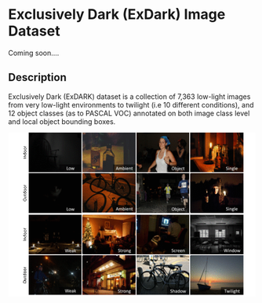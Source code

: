 # Exclusively Dark (ExDark) Image Dataset

Coming soon....

## Description

Exclusively Dark (ExDARK) dataset is a collection of 7,363 low-light images from very low-light environments to twilight (i.e 10 different conditions), and 12 object classes (as to PASCAL VOC) annotated on both image class level and local object bounding boxes. 

![demo](Exdark.gif)
